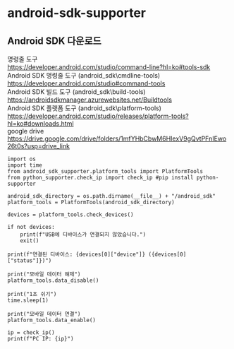 # android-sdk-supporter

## Android SDK 다운로드
 
명령줄 도구  
https://developer.android.com/studio/command-line?hl=ko#tools-sdk  
Android SDK 명령줄 도구 (android_sdk\cmdline-tools)  
https://developer.android.com/studio#command-tools  
Android SDK 빌드 도구 (android_sdk\build-tools)  
https://androidsdkmanager.azurewebsites.net/Buildtools  
Android SDK 플랫폼 도구 (android_sdk\platform-tools)  
https://developer.android.com/studio/releases/platform-tools?hl=ko#downloads.html  
google drive  
https://drive.google.com/drive/folders/1mfYHbCbwM6HIexV9gQvtPFnIEwo26t0s?usp=drive_link  

```
import os
import time
from android_sdk_supporter.platform_tools import PlatformTools
from python_supporter.check_ip import check_ip #pip install python-supporter

android_sdk_directory = os.path.dirname(__file__) + "/android_sdk"
platform_tools = PlatformTools(android_sdk_directory)

devices = platform_tools.check_devices()
    
if not devices:
    print(f"USB에 디바이스가 연결되지 않았습니다.")
    exit()

print(f"연결된 디바이스: {devices[0]["device"]} ({devices[0]["status"]})")

print("모바일 데이터 해제")
platform_tools.data_disable()

print("1초 쉬기")
time.sleep(1)

print("모바일 데이터 연결")
platform_tools.data_enable()

ip = check_ip()
print(f"PC IP: {ip}")
```
